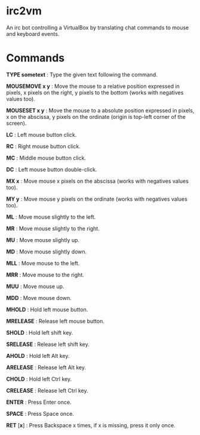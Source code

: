 # irc2vm
An irc bot controlling a VirtualBox by translating chat commands to mouse and keyboard events.

# Commands


**TYPE sometext** : Type the given text following the command.

**MOUSEMOVE x y** : Move the mouse to a relative position expressed in pixels, x pixels on the right, y pixels to the bottom (works with negatives values too).

**MOUSESET x y** : Move the mouse to a absolute position expressed in pixels, x on the abscissa, y pixels on the ordinate (origin is top-left corner of the screen).

**LC** : Left mouse button click.

**RC** : Right mouse button click.

**MC** : Middle mouse button click.

**DC** : Left mouse button double-click.

**MX x** : Move mouse x pixels on the abscissa (works with negatives values too).

**MY y** : Move mouse y pixels on the ordinate (works with negatives values too).

**ML** : Move mouse slightly to the left.

**MR** : Move mouse slightly to the right.

**MU** : Move mouse slightly up.

**MD** : Move mouse slightly down.

**MLL** : Move mouse to the left.

**MRR** : Move mouse to the right.

**MUU** : Move mouse up.

**MDD** : Move mouse down.

**MHOLD** : Hold left mouse button.

**MRELEASE** : Release left mouse button.

**SHOLD** : Hold left shift key.

**SRELEASE** : Release left shift key.

**AHOLD** : Hold left Alt key.

**ARELEASE** : Release left Alt key.

**CHOLD** : Hold left Ctrl key.

**CRELEASE** : Release left Ctrl key.

**ENTER** : Press Enter once.

**SPACE** : Press Space once.

**RET** [**x**] : Press Backspace x times, if x is missing, press it only once.
